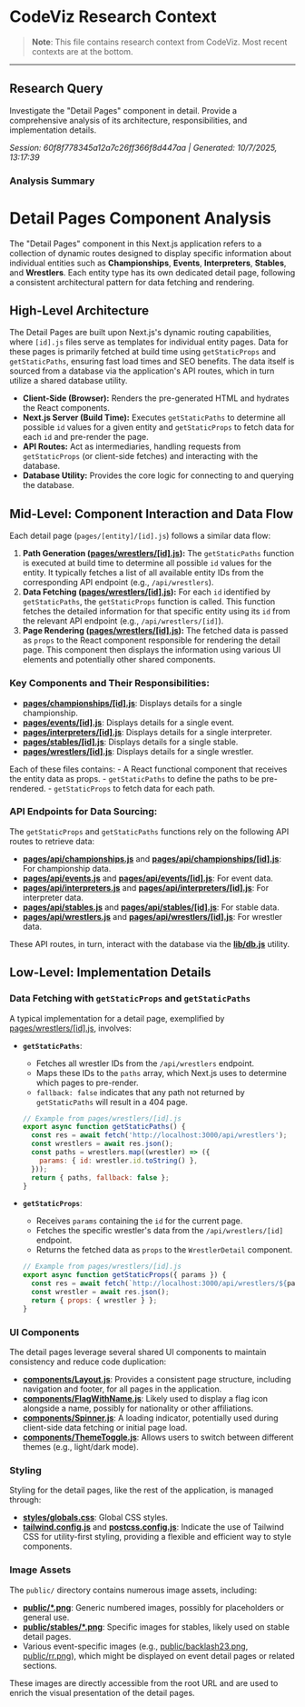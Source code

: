 # CodeViz Research Context

> **Note**: This file contains research context from CodeViz. Most recent contexts are at the bottom.

---

## Research Query

Investigate the "Detail Pages" component in detail. Provide a comprehensive analysis of its architecture, responsibilities, and implementation details.

*Session: 60f8f778345a12a7c26ff366f8d447aa | Generated: 10/7/2025, 13:17:39*

### Analysis Summary

# Detail Pages Component Analysis

The "Detail Pages" component in this Next.js application refers to a collection of dynamic routes designed to display specific information about individual entities such as **Championships**, **Events**, **Interpreters**, **Stables**, and **Wrestlers**. Each entity type has its own dedicated detail page, following a consistent architectural pattern for data fetching and rendering.

## High-Level Architecture

The Detail Pages are built upon Next.js's dynamic routing capabilities, where `[id].js` files serve as templates for individual entity pages. Data for these pages is primarily fetched at build time using `getStaticProps` and `getStaticPaths`, ensuring fast load times and SEO benefits. The data itself is sourced from a database via the application's API routes, which in turn utilize a shared database utility.

- **Client-Side (Browser):** Renders the pre-generated HTML and hydrates the React components.
- **Next.js Server (Build Time):** Executes `getStaticPaths` to determine all possible `id` values for a given entity and `getStaticProps` to fetch data for each `id` and pre-render the page.
- **API Routes:** Act as intermediaries, handling requests from `getStaticProps` (or client-side fetches) and interacting with the database.
- **Database Utility:** Provides the core logic for connecting to and querying the database.

## Mid-Level: Component Interaction and Data Flow

Each detail page (`pages/[entity]/[id].js`) follows a similar data flow:

1.  **Path Generation ([pages/wrestlers/[id].js](pages/wrestlers/[id].js:10)):** The `getStaticPaths` function is executed at build time to determine all possible `id` values for the entity. It typically fetches a list of all available entity IDs from the corresponding API endpoint (e.g., `/api/wrestlers`).
2.  **Data Fetching ([pages/wrestlers/[id].js](pages/wrestlers/[id].js:22)):** For each `id` identified by `getStaticPaths`, the `getStaticProps` function is called. This function fetches the detailed information for that specific entity using its `id` from the relevant API endpoint (e.g., `/api/wrestlers/[id]`).
3.  **Page Rendering ([pages/wrestlers/[id].js](pages/wrestlers/[id].js:38)):** The fetched data is passed as `props` to the React component responsible for rendering the detail page. This component then displays the information using various UI elements and potentially other shared components.

### Key Components and Their Responsibilities:

-   **[pages/championships/[id].js](pages/championships/[id].js)**: Displays details for a single championship.
-   **[pages/events/[id].js](pages/events/[id].js)**: Displays details for a single event.
-   **[pages/interpreters/[id].js](pages/interpreters/[id].js)**: Displays details for a single interpreter.
-   **[pages/stables/[id].js](pages/stables/[id].js)**: Displays details for a single stable.
-   **[pages/wrestlers/[id].js](pages/wrestlers/[id].js)**: Displays details for a single wrestler.

Each of these files contains:
    -   A React functional component that receives the entity data as props.
    -   `getStaticPaths` to define the paths to be pre-rendered.
    -   `getStaticProps` to fetch data for each path.

### API Endpoints for Data Sourcing:

The `getStaticProps` and `getStaticPaths` functions rely on the following API routes to retrieve data:

-   **[pages/api/championships.js](pages/api/championships.js)** and **[pages/api/championships/[id].js](pages/api/championships/[id].js)**: For championship data.
-   **[pages/api/events.js](pages/api/events.js)** and **[pages/api/events/[id].js](pages/api/events/[id].js)**: For event data.
-   **[pages/api/interpreters.js](pages/api/interpreters.js)** and **[pages/api/interpreters/[id].js](pages/api/interpreters/[id].js)**: For interpreter data.
-   **[pages/api/stables.js](pages/api/stables.js)** and **[pages/api/stables/[id].js](pages/api/stables/[id].js)**: For stable data.
-   **[pages/api/wrestlers.js](pages/api/wrestlers.js)** and **[pages/api/wrestlers/[id].js](pages/api/wrestlers/[id].js)**: For wrestler data.

These API routes, in turn, interact with the database via the **[lib/db.js](lib/db.js)** utility.

## Low-Level: Implementation Details

### Data Fetching with `getStaticProps` and `getStaticPaths`

A typical implementation for a detail page, exemplified by [pages/wrestlers/[id].js](pages/wrestlers/[id].js), involves:

-   **`getStaticPaths`**:
    -   Fetches all wrestler IDs from the `/api/wrestlers` endpoint.
    -   Maps these IDs to the `paths` array, which Next.js uses to determine which pages to pre-render.
    -   `fallback: false` indicates that any path not returned by `getStaticPaths` will result in a 404 page.

    ```javascript
    // Example from pages/wrestlers/[id].js
    export async function getStaticPaths() {
      const res = await fetch('http://localhost:3000/api/wrestlers');
      const wrestlers = await res.json();
      const paths = wrestlers.map((wrestler) => ({
        params: { id: wrestler.id.toString() },
      }));
      return { paths, fallback: false };
    }
    ```
-   **`getStaticProps`**:
    -   Receives `params` containing the `id` for the current page.
    -   Fetches the specific wrestler's data from the `/api/wrestlers/[id]` endpoint.
    -   Returns the fetched data as `props` to the `WrestlerDetail` component.

    ```javascript
    // Example from pages/wrestlers/[id].js
    export async function getStaticProps({ params }) {
      const res = await fetch(`http://localhost:3000/api/wrestlers/${params.id}`);
      const wrestler = await res.json();
      return { props: { wrestler } };
    }
    ```

### UI Components

The detail pages leverage several shared UI components to maintain consistency and reduce code duplication:

-   **[components/Layout.js](components/Layout.js)**: Provides a consistent page structure, including navigation and footer, for all pages in the application.
-   **[components/FlagWithName.js](components/FlagWithName.js)**: Likely used to display a flag icon alongside a name, possibly for nationality or other affiliations.
-   **[components/Spinner.js](components/Spinner.js)**: A loading indicator, potentially used during client-side data fetching or initial page load.
-   **[components/ThemeToggle.js](components/ThemeToggle.js)**: Allows users to switch between different themes (e.g., light/dark mode).

### Styling

Styling for the detail pages, like the rest of the application, is managed through:

-   **[styles/globals.css](styles/globals.css)**: Global CSS styles.
-   **[tailwind.config.js](tailwind.config.js)** and **[postcss.config.js](postcss.config.js)**: Indicate the use of Tailwind CSS for utility-first styling, providing a flexible and efficient way to style components.

### Image Assets

The `public/` directory contains numerous image assets, including:

-   **[public/*.png](public/1.png)**: Generic numbered images, possibly for placeholders or general use.
-   **[public/stables/*.png](public/stables/bloodline.png)**: Specific images for stables, likely used on stable detail pages.
-   Various event-specific images (e.g., [public/backlash23.png](public/backlash23.png), [public/rr.png](public/rr.png)), which might be displayed on event detail pages or related sections.

These images are directly accessible from the root URL and are used to enrich the visual presentation of the detail pages.

